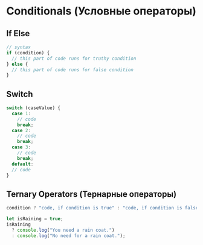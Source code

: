 # Conditionals (Условные операторы)

## If Else

```js
// syntax
if (condition) {
  // this part of code runs for truthy condition
} else {
  // this part of code runs for false condition
}
```

## Switch

```js
switch (caseValue) {
  case 1:
    // code
    break;
  case 2:
    // code
    break;
  case 3:
    // code
    break;
  default:
  // code
}
```

## Ternary Operators (Тернарные операторы)

```js
condition ? "code, if condition is true" : "code, if condition is false";

let isRaining = true;
isRaining
  ? console.log("You need a rain coat.")
  : console.log("No need for a rain coat.");
```
